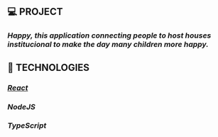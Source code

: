 ## 💻 PROJECT
  ### *Happy, this application connecting people to host houses institucional to make the day many children more happy.*

## 🚀 TECHNOLOGIES
  ### [*React*](https://pt-br.reactjs.org/)
  ### *NodeJS*
  ### *TypeScript*
